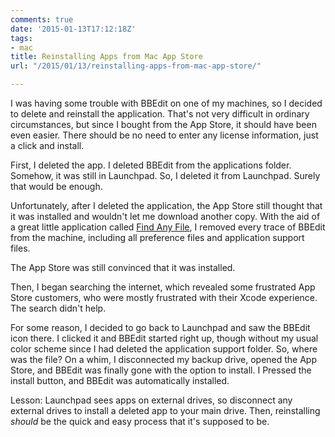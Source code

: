 ```yaml
---
comments: true
date: '2015-01-13T17:12:18Z'
tags:
- mac
title: Reinstalling Apps from Mac App Store
url: "/2015/01/13/reinstalling-apps-from-mac-app-store/"

---
```

I was having some trouble with BBEdit on one of my machines, so I decided to delete and reinstall the application. That's not very difficult in ordinary circumstances, but since I bought from the App Store, it should have been even easier. There should be no need to enter any license information, just a click and install.

First, I deleted the app. I deleted BBEdit from the applications folder. Somehow, it was still in Launchpad. So, I deleted it from Launchpad. Surely that would be enough.

Unfortunately, after I deleted the application, the App Store still thought that it was installed and wouldn't let me download another copy. With the aid of a great little application called [Find Any File](http://apps.tempel.org/FindAnyFile/), I removed every trace of BBEdit from the machine, including all preference files and application support files.

The App Store was still convinced that it was installed.

Then, I began searching the internet, which revealed some frustrated App Store customers, who were mostly frustrated with their Xcode experience. The search didn't help.

For some reason, I decided to go back to Launchpad and saw the BBEdit icon there. I clicked it and BBEdit started right up, though without my usual color scheme since I had deleted the application support folder. So, where was the file? On a whim, I disconnected my backup drive, opened the App Store, and BBEdit was finally gone with the option to install. I Pressed the install button, and BBEdit was automatically installed.

Lesson: Launchpad sees apps on external drives, so disconnect any external drives to install a deleted app to your main drive. Then, reinstalling *should* be the quick and easy process that it's supposed to be.
